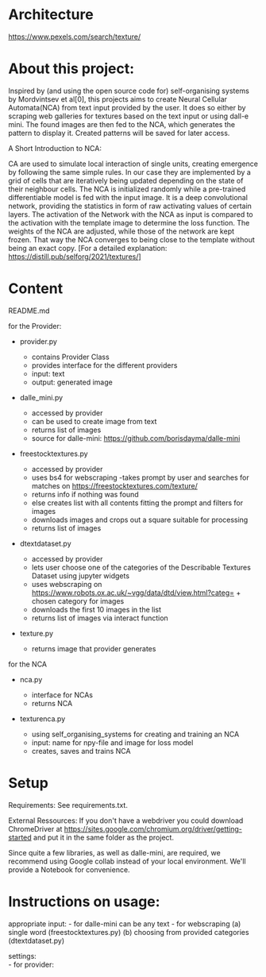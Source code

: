 # Architecture

https://www.pexels.com/search/texture/

# About this project:

Inspired by (and using the open source code for) self-organising systems by Mordvintsev et al[0], this projects aims to create Neural Cellular Automata(NCA) from text input provided by the user. It does so either by scraping web galleries for textures based on the text input or using dall-e mini. The found images are then fed to the NCA, which generates the pattern to display it. Created patterns will be saved for later access.

A Short Introduction to NCA:

CA are used to simulate local interaction of single units, creating emergence by following the same simple rules. In our case they are implemented by a grid of cells that are iteratively being updated depending on the state of their neighbour cells. The NCA is initialized randomly while a pre-trained differentiable model is fed with the input image. It is a deep convolutional network, providing the statistics in form of raw activating values of certain layers. The activation of the Network with the NCA as input is compared to the activation with the template image to determine the loss function. The weights of the NCA are adjusted, while those of the network are kept frozen. That way the NCA converges to being close to the template without being an exact copy. [For a detailed explanation: https://distill.pub/selforg/2021/textures/]



# Content

README.md
     
for the Provider:
     
   - provider.py
        - contains Provider Class
        - provides interface for the different providers
        - input: text
        - output: generated image
         
   - dalle_mini.py
        - accessed by provider
        - can be used to create image from text
        - returns list of images
        - source for dalle-mini: https://github.com/borisdayma/dalle-mini
         
   - freestocktextures.py
       - accessed by provider
       - uses bs4 for webscraping
       -takes prompt by user and searches for matches on https://freestocktextures.com/texture/ 
       - returns info if nothing was found 
       - else creates list with all contents fitting the prompt and filters for images
       - downloads images and crops out a square suitable for processing
       - returns list of images
           
   - dtextdataset.py
       - accessed by provider
       - lets user choose one of the categories of the Describable Textures Dataset using jupyter widgets
       - uses webscraping on https://www.robots.ox.ac.uk/~vgg/data/dtd/view.html?categ= + chosen category for images
       - downloads the first 10 images in the list
       - returns list of images via interact function
       
   - texture.py
       - returns image that provider generates
   
for the NCA
  
   - nca.py
       - interface for NCAs
       - returns NCA
       
   - texturenca.py
       - using self_organising_systems for creating and training an NCA
       - input: name for npy-file and image for loss model
       - creates, saves and trains NCA
        
            
            
# Setup            
            
Requirements:
    See requirements.txt.
    
External Ressources:
    If you don't have a webdriver you could download ChromeDriver at https://sites.google.com/chromium.org/driver/getting-started and put it in the same folder as the project.  
    
Since quite a few libraries, as well as dalle-mini, are required, we recommend using Google collab instead of your local environment.
We'll provide a Notebook for convenience.
        
# Instructions on usage:

appropriate input:
    - for dalle-mini can be any text
    - for webscraping
        (a) single word (freestocktextures.py)
        (b) choosing from provided categories (dtextdataset.py)
            
settings:  
    - for provider: 
